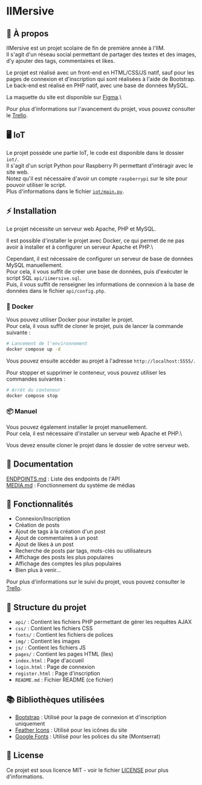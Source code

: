 # IIMersive

## 📖 À propos

IIMersive est un projet scolaire de fin de première année à l'IIM.\
Il s'agit d'un réseau social permettant de partager des textes et des images, d'y ajouter des tags, commentaires et likes.

Le projet est réalisé avec un front-end en HTML/CSS/JS natif, sauf pour les pages de connexion et d'inscription qui sont réalisées à l'aide de Bootstrap.\
Le back-end est réalisé en PHP natif, avec une base de données MySQL.

La maquette du site est disponible sur [Figma](https://www.figma.com/file/37xNiCB3xBoM2A61p9RUyR/Projet-d'AXE---IIMersive?type=design&node-id=0%3A1&t=Aqw4q6wUqEz5Z2yJ-1).\

Pour plus d'informations sur l'avancement du projet, vous pouvez consulter le [Trello](https://trello.com/b/rL5aaxOq/iimersive-todo).

## 🖥️ IoT

Le projet possède une partie IoT, le code est disponible dans le dossier `iot/`.\
Il s'agit d'un script Python pour Raspberry Pi permettant d'intéragir avec le site web.\
Notez qu'il est nécessaire d'avoir un compte `raspberrypi` sur le site pour pouvoir utiliser le script.\
Plus d'informations dans le fichier [`iot/main.py`](iot/main.py).

## ⚡️ Installation

Le projet nécessite un serveur web Apache, PHP et MySQL.

Il est possible d'installer le projet avec Docker, ce qui permet de ne pas avoir à installer et à configurer un serveur Apache et PHP.\

Cependant, il est nécessaire de configurer un serveur de base de données MySQL manuellement.\
Pour cela, il vous suffit de créer une base de données, puis d'exécuter le script SQL `api/iimersive.sql`.\
Puis, il vous suffit de renseigner les informations de connexion à la base de données dans le fichier `api/config.php`.

### 🐋 Docker

Vous pouvez utiliser Docker pour installer le projet.\
Pour cela, il vous suffit de cloner le projet, puis de lancer la commande suivante :

```bash
# Lancement de l'environnement
docker compose up -d
```

Vous pouvez ensuite accéder au projet à l'adresse `http://localhost:5555/`.

Pour stopper et supprimer le conteneur, vous pouvez utiliser les commandes suivantes :

```bash
# Arrêt du conteneur
docker compose stop
```

### 📦 Manuel

Vous pouvez également installer le projet manuellement.\
Pour cela, il est nécessaire d'installer un serveur web Apache et PHP.\

Vous devez ensuite cloner le projet dans le dossier de votre serveur web.

## 📜 Documentation

[ENDPOINTS.md](api/ENDPOINTS.md) : Liste des endpoints de l'API\
[MEDIA.md](media/MEDIA.md) : Fonctionnement du système de médias

## 📝 Fonctionnalités

-   Connexion/Inscription
-   Création de posts
-   Ajout de tags à la création d'un post
-   Ajout de commentaires à un post
-   Ajout de likes à un post
-   Recherche de posts par tags, mots-clés ou utilisateurs
-   Affichage des posts les plus populaires
-   Affichage des comptes les plus populaires
-   Bien plus à venir...

Pour plus d'informations sur le suivi du projet, vous pouvez consulter le [Trello](https://trello.com/b/rL5aaxOq/iimersive-todo).

## 📂 Structure du projet

-   `api/` : Contient les fichiers PHP permettant de gérer les requêtes AJAX
-   `css/` : Contient les fichiers CSS
-   `fonts/` : Contient les fichiers de polices
-   `img/` : Contient les images
-   `js/` : Contient les fichiers JS
-   `pages/` : Contient les pages HTML (îles)
-   `index.html` : Page d'accueil
-   `login.html` : Page de connexion
-   `register.html` : Page d'inscription
-   `README.md` : Fichier README (ce fichier)

## 📚 Bibliothèques utilisées

-   [Bootstrap](https://getbootstrap.com/) : Utilisé pour la page de connexion et d'inscription uniquement
-   [Feather Icons](https://feathericons.com/) : Utilisé pour les icônes du site
-   [Google Fonts](https://fonts.google.com/) : Utilisé pour les polices du site (Montserrat)

## 📝 License

Ce projet est sous licence MIT - voir le fichier [LICENSE](LICENSE) pour plus d'informations.
